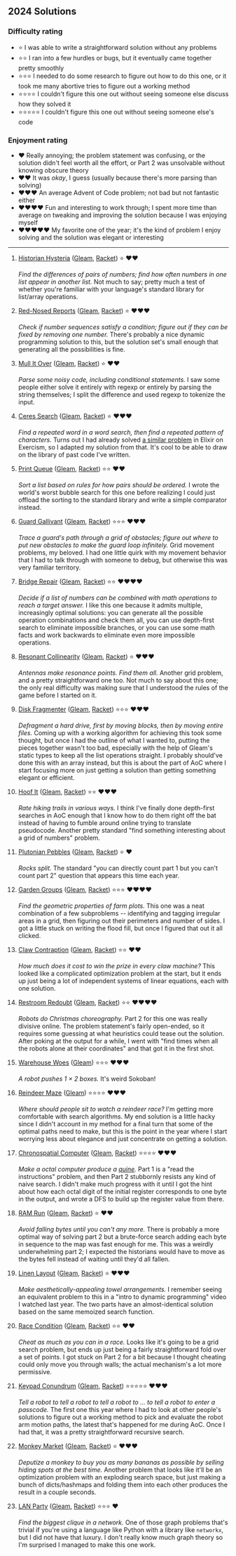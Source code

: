 ## 2024 Solutions

### Difficulty rating

* ⭐ I was able to write a straightforward solution without any problems
* ⭐⭐ I ran into a few hurdles or bugs, but it eventually came together pretty smoothly
* ⭐⭐⭐ I needed to do some research to figure out how to do this one, or it took me many abortive tries to figure out a working method
* ⭐⭐⭐⭐ I couldn't figure this one out without seeing someone else discuss how they solved it
* ⭐⭐⭐⭐⭐ I couldn't figure this one out without seeing someone else's code

### Enjoyment rating

* ♥️ Really annoying; the problem statement was confusing, or the solution didn't feel worth all the effort, or Part 2 was unsolvable without knowing obscure theory
* ♥️♥️ It was *okay*, I guess (usually because there's more parsing than solving)
* ♥️♥️♥️ An average Advent of Code problem; not bad but not fantastic either
* ♥️♥️♥️♥️ Fun and interesting to work through; I spent more time than average on tweaking and improving the solution because I was enjoying myself
* ♥️♥️♥️♥️♥️ My favorite one of the year; it's the kind of problem I enjoy solving and the solution was elegant or interesting

---

1. [Historian Hysteria](https://adventofcode.com/2024/day/1) ([Gleam](/gleam/aoc2024/src/aoc_2024/day_1.gleam), [Racket](/racket/aoc2024/day-01.rkt)) ⭐ ♥️♥️ 

   *Find the differences of pairs of numbers; find how often numbers in one list appear in another list.* Not much to say; pretty much a test of whether you're familiar with your language's standard library for list/array operations.

2. [Red-Nosed Reports](https://adventofcode.com/2024/day/2) ([Gleam](/gleam/aoc2024/src/aoc_2024/day_2.gleam), [Racket](/racket/aoc2024/day-02.rkt)) ⭐ ♥️♥️♥️ 
   
   *Check if number sequences satisfy a condition; figure out if they can be fixed by removing one number.* There's probably a nice dynamic programming solution to this, but the solution set's small enough that generating all the possibilities is fine.

3. [Mull It Over](https://adventofcode.com/2024/day/3) ([Gleam](/gleam/aoc2024/src/aoc_2024/day_3.gleam), [Racket](/racket/aoc2024/day-03.rkt)) ⭐ ♥️♥️

   *Parse some noisy code, including conditional statements.* I saw some people either solve it entirely with regexp or entirely by parsing the string themselves; I split the difference and used regexp to tokenize the input.

4. [Ceres Search](https://adventofcode.com/2024/day/4) ([Gleam](/gleam/aoc2024/src/aoc_2024/day_4.gleam), [Racket](/racket/aoc2024/day-04.rkt)) ⭐ ♥️♥️♥️ 
   
   *Find a repeated word in a word search, then find a repeated pattern of characters.* Turns out I had already solved [a similar problem](https://exercism.org/tracks/elixir/exercises/word-search/solutions/jimpjorps) in Elixir on Exercism, so I adapted my solution from that. It's cool to be able to draw on the library of past code I've written.

5. [Print Queue](https://adventofcode.com/2024/day/5) ([Gleam](/gleam/aoc2024/src/aoc_2024/day_5.gleam), [Racket](/racket/aoc2024/day-05.rkt)) ⭐⭐ ♥️♥️ 
   
   *Sort a list based on rules for how pairs should be ordered.* I wrote the world's worst bubble search for this one before realizing I could just offload the sorting to the standard library and write a simple comparator instead.

6. [Guard Gallivant](https://adventofcode.com/2024/day/6) ([Gleam](/gleam/aoc2024/src/aoc_2024/day_6.gleam), [Racket](/racket/aoc2024/day-06.rkt)) ⭐⭐⭐ ♥️♥️♥️
   
   *Trace a guard's path through a grid of obstacles; figure out where to put new obstacles to make the guard loop infinitely.* Grid movement problems, my beloved.  I had one little quirk with my movement behavior that I had to talk through with someone to debug, but otherwise this was very familiar territory.
   
7. [Bridge Repair](https://adventofcode.com/2024/day/7) ([Gleam](/gleam/aoc2024/src/aoc_2024/day_7.gleam), [Racket](/racket/aoc2024/day-07.rkt)) ⭐⭐ ♥️♥️♥️♥️
   
   *Decide if a list of numbers can be combined with math operations to reach a target answer.* I like this one because it admits multiple, increasingly optimal solutions: you can generate all the possible operation combinations and check them all, you can use depth-first search to eliminate impossible branches, or you can use some math facts and work backwards to eliminate even more impossible operations.

8. [Resonant Collinearity](https://adventofcode.com/2024/day/8) ([Gleam](/gleam/aoc2024/src/aoc_2024/day_8.gleam), [Racket](/racket/aoc2024/day-08.rkt)) ⭐ ♥️♥️♥️
   
   *Antennas make resonance points. Find them all.* Another grid problem, and a pretty straightforward one too. Not much to say about this one; the only real difficulty was making sure that I understood the rules of the game before I started on it.

9. [Disk Fragmenter](https://adventofcode.com/2024/day/9) ([Gleam](/gleam/aoc2024/src/aoc_2024/day_9.gleam), [Racket](/racket/aoc2024/day-09.rkt)) ⭐⭐⭐ ♥️♥️♥️
    
   *Defragment a hard drive, first by moving blocks, then by moving entire files.* Coming up with a working algorithm for achieving this took some thought, but once I had the outline of what I wanted to, putting the pieces together wasn't too bad, especially with the help of Gleam's static types to keep all the list operations straight. I probably should've done this with an array instead, but this is about the part of AoC where I start focusing more on just getting a solution than getting something elegant or efficient.

10.  [Hoof It](https://adventofcode.com/2024/day/10) ([Gleam](/gleam/aoc2024/src/aoc_2024/day_10.gleam), [Racket](/racket/aoc2024/day-10.rkt)) ⭐⭐ ♥️♥️♥️
    
     *Rate hiking trails in various ways.* I think I've finally done depth-first searches in AoC enough that I know how to do them right off the bat instead of having to fumble around online trying to translate pseudocode.  Another pretty standard "find something interesting about a grid of numbers" problem.

11.  [Plutonian Pebbles](https://adventofcode.com/2024/day/11) ([Gleam](/gleam/aoc2024/src/aoc_2024/day_11.gleam), [Racket](/racket/aoc2024/day-11.rkt)) ⭐ ♥️
    
     *Rocks split.* The standard "you can directly count part 1 but you can't count part 2" question that appears this time each year.

12.  [Garden Groups](https://adventofcode.com/2024/day/12) ([Gleam](/gleam/aoc2024/src/aoc_2024/day_12.gleam), [Racket](/racket/aoc2024/day-12.rkt)) ⭐⭐⭐ ♥️♥️♥️♥️
    
     *Find the geometric properties of farm plots.* This one was a neat combination of a few subproblems -- identifying and tagging irregular areas in a grid, then figuring out their perimeters and number of sides.  I got a little stuck on writing the flood fill, but once I figured that out it all clicked.
     
13.  [Claw Contraption](https://adventofcode.com/2024/day/13) ([Gleam](/gleam/aoc2024/src/aoc_2024/day_13.gleam), [Racket](/racket/aoc2024/day-13.rkt)) ⭐⭐ ♥️♥️
    
     *How much does it cost to win the prize in every claw machine?* This looked like a complicated optimization problem at the start, but it ends up just being a lot of independent systems of linear equations, each with one solution.

14.  [Restroom Redoubt](https://adventofcode.com/2024/day/14) ([Gleam](/gleam/aoc2024/src/aoc_2024/day_14.gleam), [Racket](/racket/aoc2024/day-14.rkt)) ⭐⭐ ♥️♥️♥️♥️
    
     *Robots do Christmas choreography.* Part 2 for this one was really divisive online.  The problem statement's fairly open-ended, so it requires some guessing at what heuristics could tease out the solution.  After poking at the output for a while, I went with "find times when all the robots alone at their coordinates" and that got it in the first shot.

15.  [Warehouse Woes](https://adventofcode.com/2024/day/15) ([Gleam](/gleam/aoc2024/src/aoc_2024/day_15.gleam)) ⭐⭐⭐ ♥️♥️♥️
    
     *A robot pushes 1 $\times$ 2 boxes.* It's weird Sokoban!

16.  [Reindeer Maze](https://adventofcode.com/2024/day/16) ([Gleam](/gleam/aoc2024/src/aoc_2024/day_16.gleam)) ⭐⭐⭐⭐ ♥️♥️♥️
    
     *Where should people sit to watch a reindeer race?* I'm getting more comfortable with search algorithms.  My end solution is a little hacky since I didn't account in my method for a final turn that some of the optimal paths need to make, but this is the point in the year where I start worrying less about elegance and just concentrate on getting a solution.

17.  [Chronospatial Computer](https://adventofcode.com/2024/day/17) ([Gleam](/gleam/aoc2024/src/aoc_2024/day_17.gleam), [Racket](/racket/aoc2024/day-17.rkt)) ⭐⭐⭐⭐ ♥️♥️♥️
    
     *Make a octal computer produce a [quine](https://en.wikipedia.org/wiki/Quine_(computing)).* Part 1 is a "read the instructions" problem, and then Part 2 stubbornly resists any kind of naive search.  I didn't make much progress with it until I got the hint about how each octal digit of the initial register corresponds to one byte in the output, and wrote a DFS to build up the register value from there.
 
 18.  [RAM Run](https://adventofcode.com/2024/day/18) ([Gleam](/gleam/aoc2024/src/aoc_2024/day_18.gleam), [Racket](/racket/aoc2024/day-18.rkt)) ⭐ ♥️♥️
    
      *Avoid falling bytes until you can't any more.* There is probably a more optimal way of solving part 2 but a brute-force search adding each byte in sequence to the map was fast enough for me.  This was a weirdly underwhelming part 2; I expected the historians would have to move as the bytes fell instead of waiting until they'd all fallen.
 
19.  [Linen Layout](https://adventofcode.com/2024/day/19) ([Gleam](/gleam/aoc2024/src/aoc_2024/day_19.gleam), [Racket](/racket/aoc2024/day-19.rkt)) ⭐ ♥️♥️♥️

      *Make aesthetically-appealing towel arrangements.* I remember seeing an equivalent problem to this in a "intro to dynamic programming" video I watched last year.  The two parts have an almost-identical solution based on the same memoized search function.
 
20.  [Race Condition](https://adventofcode.com/2024/day/20) ([Gleam](/gleam/aoc2024/src/aoc_2024/day_20.gleam), [Racket](/racket/aoc2024/day-20.rkt)) ⭐⭐ ♥️♥️

      *Cheat as much as you can in a race.* Looks like it's going to be a grid search problem, but ends up just being a fairly straightforward fold over a set of points.  I got stuck on Part 2 for a bit because I thought cheating could only move you through walls; the actual mechanism's a lot more permissive.

21.  [Keypad Conundrum](https://adventofcode.com/2024/day/21) ([Gleam](/gleam/aoc2024/src/aoc_2024/day_21.gleam), [Racket](/racket/aoc2024/day-21.rkt)) ⭐⭐⭐⭐⭐ ♥️♥️♥️

      *Tell a robot to tell a robot to tell a robot to ... to tell a robot to enter a passcode.* The first one this year where I had to look at other people's solutions to figure out a working method to pick and evaluate the robot arm motion paths, the latest that's happened for me during AoC.  Once I had that, it was a pretty straightforward recursive search.

22.  [Monkey Market](https://adventofcode.com/2024/day/22) ([Gleam](/gleam/aoc2024/src/aoc_2024/day_22.gleam), [Racket](/racket/aoc2024/day-22.rkt)) ⭐ ♥️♥️♥️

      *Deputize a monkey to buy you as many bananas as possible by selling hiding spots at the best time.* Another problem that looks like it'll be an optimization problem with an exploding search space, but just making a bunch of dicts/hashmaps and folding them into each other produces the result in a couple seconds.

23.  [LAN Party](https://adventofcode.com/2024/day/23) ([Gleam](/gleam/aoc2024/src/aoc_2024/day_23.gleam), [Racket](/racket/aoc2024/day-23.rkt)) ⭐⭐⭐ ♥️

      *Find the biggest clique in a network.* One of those graph problems that's trivial if you're using a language like Python with a library like `networkx`, but I did not have that luxury.  I don't really know much graph theory so I'm surprised I managed to make this one work.
